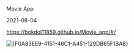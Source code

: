 Movie App

2021-08-04

https://bokdol11859.github.io/Movie_app/#/

![{F0A83EE9-4151-46C1-A451-129DB65F1BA8}](https://user-images.githubusercontent.com/80627536/128051311-b90486e7-d20e-45f0-9ed8-86f934243d02.png)
